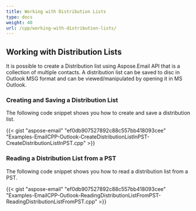 ```yaml
---
title: Working with Distribution Lists
type: docs
weight: 40
url: /cpp/working-with-distribution-lists/
---
```


## **Working with Distribution Lists**
It is possible to create a Distribution list using Aspose.Email API that is a collection of multiple contacts. A distribution list can be saved to disc in Outlook MSG format and can be viewed/manipulated by opening it in MS Outlook.
### **Creating and Saving a Distribution List**
The following code snippet shows you how to create and save a distribution list.



{{< gist "aspose-email" "ef0db907527892c88c557bb418093cee" "Examples-EmailCPP-Outlook-CreateDistributionListInPST-CreateDistributionListInPST.cpp" >}}
### **Reading a Distribution List from a PST**
The following code snippet shows you how to read a distribution list from a PST.



{{< gist "aspose-email" "ef0db907527892c88c557bb418093cee" "Examples-EmailCPP-Outlook-ReadingDistributionListFromPST-ReadingDistributionListFromPST.cpp" >}}
